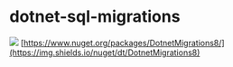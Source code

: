 # dotnet-sql-migrations

![](https://github.com/amityagov/dotnet-sql-migrations/workflows/build/badge.svg)
[https://www.nuget.org/packages/DotnetMigrations8/](https://img.shields.io/nuget/dt/DotnetMigrations8)
